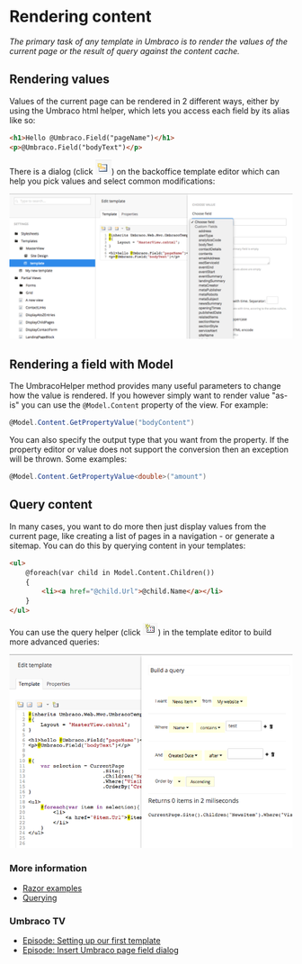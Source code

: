# Rendering content

_The primary task of any template in Umbraco is to render the values of the current page or the result of query against the content cache._

## Rendering values
Values of the current page can be rendered in 2 different ways, either by using the Umbraco html helper, which lets you access each field by its alias like so:

```html
<h1>Hello @Umbraco.Field("pageName")</h1>
<p>@Umbraco.Field("bodyText")</p>
```

There is a dialog (click ![Button](images/button.png)) on the backoffice template editor which can help you pick values and select common modifications:

![Dialog](images/dialog.png)

## Rendering a field with Model
The UmbracoHelper method provides many useful parameters to change how the value is rendered. If you however simply want to render value "as-is" you can use the `@Model.Content` property of the view. For example:

```csharp
@Model.Content.GetPropertyValue("bodyContent")
```

You can also specify the output type that you want from the property. If the property editor or value does not support the conversion then an exception will be thrown. Some examples:

```csharp
@Model.Content.GetPropertyValue<double>("amount")
```

## Query content
In many cases, you want to do more then just display values from the current page, like creating a list of pages in a navigation - or generate a sitemap. You can do this by querying content in your templates:

```html
<ul>
    @foreach(var child in Model.Content.Children())
    {
        <li><a href="@child.Url">@child.Name</a></li>
    }
</ul>
```

You can use the query helper (click ![Query button](images/query-button.png)) in the template editor to build more advanced queries:

![Query helper](images/query.png)

### More information
- [Razor examples](../../../Reference/Templating/Mvc/examples.md)
- [Querying](../../..//Reference/Templating/Mvc/querying.md)

### Umbraco TV
- [Episode: Setting up our first template](https://umbraco.tv/videos/umbraco-v7/implementor/fundamentals/templating/alt-template/)
- [Episode: Insert Umbraco page field dialog](https://umbraco.tv/videos/umbraco-v7/implementor/fundamentals/templating/insert-umbraco-page-field-dialog/)
